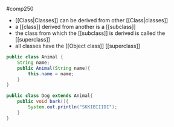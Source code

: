 #comp250 
- [[Class|Classes]] can be derived from other [[Class|classes]]
- a [[class]] derived from another is a [[subclass]]
- the class from which the [[subclass]] is derived is called the [[superclass]]
- all classes have the [[Object class]] [[superclass]]

```java
public class Animal {
	String name;
	public Animal(String name){
		this.name = name;
	}
}

public class Dog extends Animal{
	public void bark(){
		System.out.println("SKKIBIIIDI");
	}
}
```